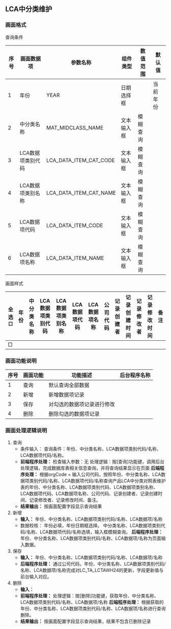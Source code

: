 ## LCA中分类维护

### 画面格式

查询条件

| 序号 | 画面数据项        | 参数名称               | 组件类型   | 数值范围 | 默认值   |
| ---- | ----------------- | ---------------------- | ---------- | -------- | -------- |
| 1    | 年份              | YEAR                   | 日期选择框 |          | 当前年份 |
| 2    | 中分类名称        | MAT_MIDCLASS_NAME      | 文本输入框 | 模糊查询 |          |
| 3    | LCA数据项类别代码 | LCA_DATA_ITEM_CAT_CODE | 文本输入框 | 模糊查询 |          |
| 4    | LCA数据项类别名称 | LCA_DATA_ITEM_CAT_NAME | 文本输入框 | 模糊查询 |          |
| 5    | LCA数据项代码     | LCA_DATA_ITEM_CODE     | 文本输入框 | 模糊查询 |          |
| 6    | LCA数据项名称     | LCA_DATA_ITEM_NAME     | 文本输入框 | 模糊查询 |          |

画面样式

| 全选□ | 年份 | 中分类名称 | LCA数据项类别代码 | LCA数据项类别名称 | LCA数据项代码 | LCA数据项名称 | 公司代码 | 记录创建者 | 记录创建时间 | 记录修改者 | 记录修改时间 | 备注 |
| ----- | ----- | ----------- | ----------------- | ----------------- | ------------- | ------------- | -------- | ---------- | ------------ | ---------- | ------------ | ---- |
| □     |       |             |                   |                   |               |               |          |            |              |            |              |      |

### 画面功能说明

| **序号** | **画面功能** | **功能描述**               | **后台程序名称** |
| -------- | ------------ | -------------------------- | ---------------- |
| 1        | 查询         | 默认查询全部数据           |                  |
| 2        | 新增         | 新增数据项记录             |                  |
| 3        | 保存         | 对勾选的数据项记录进行修改 |                  |
| 4        | 删除         | 删除勾选的数据项记录       |                  |

### 画面处理逻辑说明

1. 查询
   - 条件输入： 查询条件：年份、中分类名称、LCA数据项类别代码/名称、LCA数据项代码/名称。
   - **前端程序处理：** 检查输入参数：无 处理逻辑：按[查询]功能键，调用后台处理逻辑，完成数据库表相关信息查询，并将查询结果显示在页面 **后端程序处理：** 根据orgCode = 输入公司代码，按照年份、中分类名称、LCA数据项类别代码/名称、LCA数据项代码/名称查询产品LCA中分类对照表维护表的年份、中分类名称、LCA数据项类别代码、LCA数据项类别名称、LCA数据项代码、LCA数据项名称、公司代码、记录创建者、记录创建时间、记录修改者、记录修改时间、备注。
   - **结果输出：** 按画面配置字段显示查询结果
2. 新增
   * **输入：** 年份、中分类名称、LCA数据项类别代码/名称、LCA数据项/名称
   * 数据校核： 年份必填，年份日期框选择。 中分类名称、LCA数据项类别代码/名称、LCA数据项代码/名称选填，输入框模糊查询。 **后端程序处理：** 年份、中分类名称、LCA数据项类别代码/名称、LCA数据项/名称为页面输入数据。  
3. 保存
   * **输入：** 年份、中分类名称、LCA数据项类别代码/名称、LCA数据项/名称
   * **后端程序处理：** 通过公司代码，年份、中分类名称、LCA数据项类别代码/名称、LCA数据项/名称完成对LC_TA_LCTAWH24的更新，字段更新值与前台输入对应。
4. 删除
   * **输入：**
   * **前端程序处理：** 处理逻辑：按[删除]功能键，获取年份、中分类名称、LCA数据项类别代码/名称、LCA数据项/名称 **后端程序处理：** 根据获取的年份、中分类名称、LCA数据项类别代码/名称、LCA数据项/名称进行查询删除。
   * **结果输出：** 按画面配置字段显示查询结果，结果不包含已删除记录
